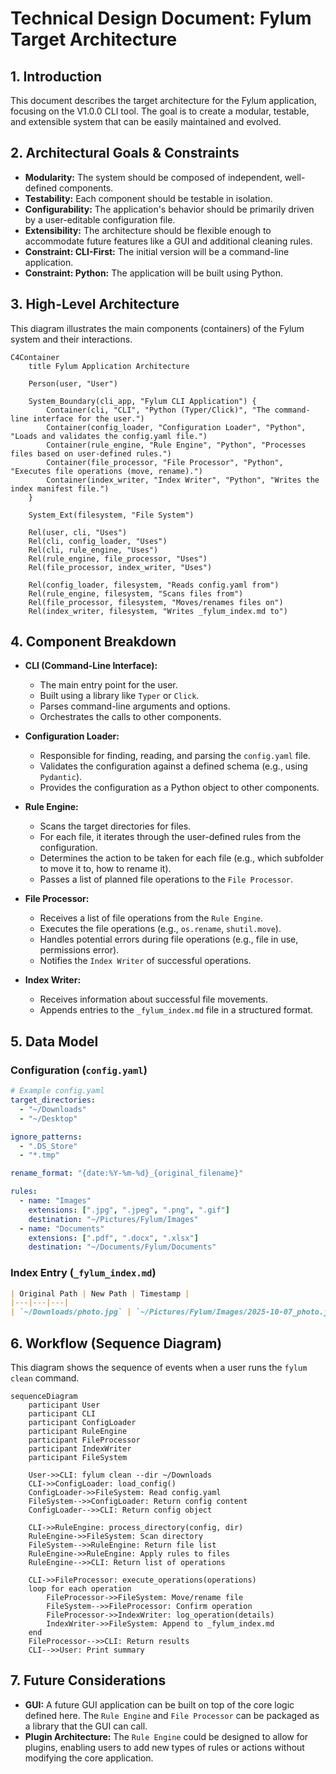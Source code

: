 # Technical Design Document: Fylum Target Architecture

## 1. Introduction

This document describes the target architecture for the Fylum application, focusing on the V1.0.0 CLI tool. The goal is to create a modular, testable, and extensible system that can be easily maintained and evolved.

## 2. Architectural Goals & Constraints

*   **Modularity:** The system should be composed of independent, well-defined components.
*   **Testability:** Each component should be testable in isolation.
*   **Configurability:** The application's behavior should be primarily driven by a user-editable configuration file.
*   **Extensibility:** The architecture should be flexible enough to accommodate future features like a GUI and additional cleaning rules.
*   **Constraint: CLI-First:** The initial version will be a command-line application.
*   **Constraint: Python:** The application will be built using Python.

## 3. High-Level Architecture

This diagram illustrates the main components (containers) of the Fylum system and their interactions.

```mermaid
C4Container
    title Fylum Application Architecture

    Person(user, "User")

    System_Boundary(cli_app, "Fylum CLI Application") {
        Container(cli, "CLI", "Python (Typer/Click)", "The command-line interface for the user.")
        Container(config_loader, "Configuration Loader", "Python", "Loads and validates the config.yaml file.")
        Container(rule_engine, "Rule Engine", "Python", "Processes files based on user-defined rules.")
        Container(file_processor, "File Processor", "Python", "Executes file operations (move, rename).")
        Container(index_writer, "Index Writer", "Python", "Writes the index manifest file.")
    }

    System_Ext(filesystem, "File System")

    Rel(user, cli, "Uses")
    Rel(cli, config_loader, "Uses")
    Rel(cli, rule_engine, "Uses")
    Rel(rule_engine, file_processor, "Uses")
    Rel(file_processor, index_writer, "Uses")

    Rel(config_loader, filesystem, "Reads config.yaml from")
    Rel(rule_engine, filesystem, "Scans files from")
    Rel(file_processor, filesystem, "Moves/renames files on")
    Rel(index_writer, filesystem, "Writes _fylum_index.md to")
```

## 4. Component Breakdown

*   **CLI (Command-Line Interface):**
    *   The main entry point for the user.
    *   Built using a library like `Typer` or `Click`.
    *   Parses command-line arguments and options.
    *   Orchestrates the calls to other components.

*   **Configuration Loader:**
    *   Responsible for finding, reading, and parsing the `config.yaml` file.
    *   Validates the configuration against a defined schema (e.g., using `Pydantic`).
    *   Provides the configuration as a Python object to other components.

*   **Rule Engine:**
    *   Scans the target directories for files.
    *   For each file, it iterates through the user-defined rules from the configuration.
    *   Determines the action to be taken for each file (e.g., which subfolder to move it to, how to rename it).
    *   Passes a list of planned file operations to the `File Processor`.

*   **File Processor:**
    *   Receives a list of file operations from the `Rule Engine`.
    *   Executes the file operations (e.g., `os.rename`, `shutil.move`).
    *   Handles potential errors during file operations (e.g., file in use, permissions error).
    *   Notifies the `Index Writer` of successful operations.

*   **Index Writer:**
    *   Receives information about successful file movements.
    *   Appends entries to the `_fylum_index.md` file in a structured format.

## 5. Data Model

### Configuration (`config.yaml`)

```yaml
# Example config.yaml
target_directories:
  - "~/Downloads"
  - "~/Desktop"

ignore_patterns:
  - ".DS_Store"
  - "*.tmp"

rename_format: "{date:%Y-%m-%d}_{original_filename}"

rules:
  - name: "Images"
    extensions: [".jpg", ".jpeg", ".png", ".gif"]
    destination: "~/Pictures/Fylum/Images"
  - name: "Documents"
    extensions: [".pdf", ".docx", ".xlsx"]
    destination: "~/Documents/Fylum/Documents"
```

### Index Entry (`_fylum_index.md`)

```markdown
| Original Path | New Path | Timestamp |
|---|---|---|
| `~/Downloads/photo.jpg` | `~/Pictures/Fylum/Images/2025-10-07_photo.jpg` | `2025-10-07T10:00:00Z` |
```

## 6. Workflow (Sequence Diagram)

This diagram shows the sequence of events when a user runs the `fylum clean` command.

```mermaid
sequenceDiagram
    participant User
    participant CLI
    participant ConfigLoader
    participant RuleEngine
    participant FileProcessor
    participant IndexWriter
    participant FileSystem

    User->>CLI: fylum clean --dir ~/Downloads
    CLI->>ConfigLoader: load_config()
    ConfigLoader->>FileSystem: Read config.yaml
    FileSystem-->>ConfigLoader: Return config content
    ConfigLoader-->>CLI: Return config object

    CLI->>RuleEngine: process_directory(config, dir)
    RuleEngine->>FileSystem: Scan directory
    FileSystem-->>RuleEngine: Return file list
    RuleEngine->>RuleEngine: Apply rules to files
    RuleEngine-->>CLI: Return list of operations

    CLI->>FileProcessor: execute_operations(operations)
    loop for each operation
        FileProcessor->>FileSystem: Move/rename file
        FileSystem-->>FileProcessor: Confirm operation
        FileProcessor->>IndexWriter: log_operation(details)
        IndexWriter->>FileSystem: Append to _fylum_index.md
    end
    FileProcessor-->>CLI: Return results
    CLI-->>User: Print summary
```

## 7. Future Considerations

*   **GUI:** A future GUI application can be built on top of the core logic defined here. The `Rule Engine` and `File Processor` can be packaged as a library that the GUI can call.
*   **Plugin Architecture:** The `Rule Engine` could be designed to allow for plugins, enabling users to add new types of rules or actions without modifying the core application.
